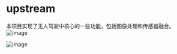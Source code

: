 # upstream
本项目实现了无人驾驶中核心的一些功能，包括图像处理和传感器融合。
![image](https://github.com/HanXiao68/upstream/blob/master/520983e6c29e02a46e63d287e18af7c.jpg)


![image](https://github.com/HanXiao68/upstream/blob/master/d073bc6a100e18e275efcd34ee7be05.jpg)








